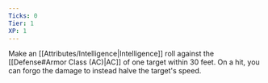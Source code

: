 ```yaml
---
Ticks: 0
Tier: 1
XP: 1
---
```


Make an [[Attributes/Intelligence|Intelligence]] roll against the [[Defense#Armor Class (AC)|AC]] of one target within 30 feet. On a hit, you can forgo the damage to instead halve the target's speed.